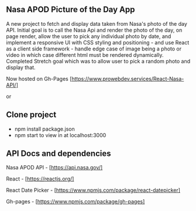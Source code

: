 ## Nasa APOD Picture of the Day App
A new project to fetch and display data taken from Nasa's photo of the day API. Initial goal is to call the Nasa Api and render the photo of the day, on page render, allow the user to pick any individual photo by date, and implement a responsive UI with CSS styling and positioning - and use React as a client side framework - handle edge case of image being a photo or video in which case different html must be rendered dynamically. Completed Stretch goal which was to allow user to pick a random photo and display that. 

Now hosted on Gh-Pages 
[https://www.prowebdev.services/React-Nasa-API/]

or

## Clone project
- npm install package.json
- npm start to view in at localhost:3000

## API Docs and dependencies
Nasa APOD API - [https://api.nasa.gov/]

React - [https://reactjs.org/]

React Date Picker - [https://www.npmjs.com/package/react-datepicker]

Gh-pages - [https://www.npmjs.com/package/gh-pages]
